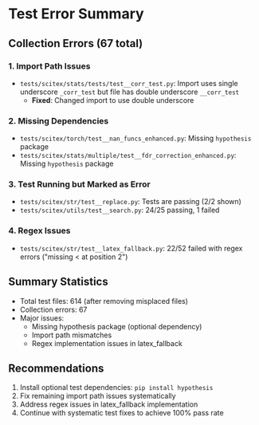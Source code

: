 # Test Error Summary

## Collection Errors (67 total)

### 1. Import Path Issues
- `tests/scitex/stats/tests/test__corr_test.py`: Import uses single underscore `_corr_test` but file has double underscore `__corr_test`
  - **Fixed**: Changed import to use double underscore

### 2. Missing Dependencies
- `tests/scitex/torch/test__nan_funcs_enhanced.py`: Missing `hypothesis` package
- `tests/scitex/stats/multiple/test__fdr_correction_enhanced.py`: Missing `hypothesis` package

### 3. Test Running but Marked as Error
- `tests/scitex/str/test__replace.py`: Tests are passing (2/2 shown)
- `tests/scitex/utils/test__search.py`: 24/25 passing, 1 failed

### 4. Regex Issues
- `tests/scitex/str/test__latex_fallback.py`: 22/52 failed with regex errors ("missing < at position 2")

## Summary Statistics
- Total test files: 614 (after removing misplaced files)
- Collection errors: 67
- Major issues:
  - Missing hypothesis package (optional dependency)
  - Import path mismatches
  - Regex implementation issues in latex_fallback

## Recommendations
1. Install optional test dependencies: `pip install hypothesis`
2. Fix remaining import path issues systematically
3. Address regex issues in latex_fallback implementation
4. Continue with systematic test fixes to achieve 100% pass rate